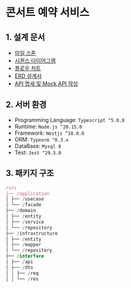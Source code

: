 # 콘서트 예약 서비스

## 1. 설계 문서

- [마일 스톤](https://github.com/users/JuGeonjeong/projects/2)
- [시퀀스 다이어그램](docs/시퀀스다이어그램.md)
- [플로우 차트](docs/플로우차트.md)
- [ERD 설계서](docs/image/erd.png)
- [API 명세 및 Mock API 작성](docs/image/swagger-screenshot.png)

## 2. 서버 환경

- Programming Language: `Typescript ^5.0.0`
- Runtime: `Node.js ^20.15.0`
- Framework: `Nestjs ^10.0.0`
- ORM: `Typeorm ^0.3.x`
- DataBase: `Mysql 8`
- Test: `Jest ^29.5.0`

## 3. 패키지 구조

```javascript
/src
├── /application
│ ├── /usecase
│ └── /facade
├── /domain
│ ├── /entity
│ ├── /service
│ └── /repository
├── /infrastructure
│ ├── /entity
│ ├── /mapper
│ └── /repository
├── /interface
│ ├── /api
│ ├── /dto
│ │ ├── /req
│ │ └── /res
```
